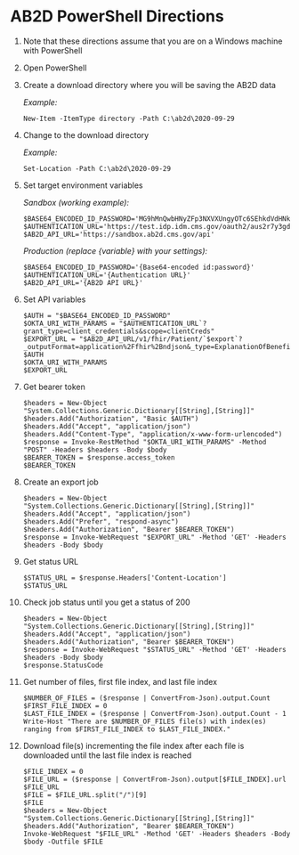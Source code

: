 # AB2D PowerShell Directions

1. Note that these directions assume that you are on a Windows machine with PowerShell

1. Open PowerShell

1. Create a download directory where you will be saving the AB2D data

   *Example:*

   ```ShellSession
   New-Item -ItemType directory -Path C:\ab2d\2020-09-29
   ```

1. Change to the download directory

   *Example:*
   
   ```ShellSession
   Set-Location -Path C:\ab2d\2020-09-29
   ```

1. Set target environment variables

   *Sandbox (working example):*

   ```ShellSession
   $BASE64_ENCODED_ID_PASSWORD='MG9hMnQwbHNyZFp3NXVXUngyOTc6SEhkdVdHNkxvZ0l2RElRdVdncDNabG85T1lNVmFsVHRINU9CY3VIdw='
   $AUTHENTICATION_URL='https://test.idp.idm.cms.gov/oauth2/aus2r7y3gdaFMKBol297/v1/token'
   $AB2D_API_URL='https://sandbox.ab2d.cms.gov/api'
   ```

   *Production (replace {variable} with your settings):*

   ```ShellSession
   $BASE64_ENCODED_ID_PASSWORD='{Base64-encoded id:password}'
   $AUTHENTICATION_URL='{Authentication URL}'
   $AB2D_API_URL='{AB2D API URL}'
   ```

1. Set API variables

   ```ShellSession
   $AUTH = "$BASE64_ENCODED_ID_PASSWORD"
   $OKTA_URI_WITH_PARAMS = "$AUTHENTICATION_URL`?grant_type=client_credentials&scope=clientCreds"
   $EXPORT_URL = "$AB2D_API_URL/v1/fhir/Patient/`$export`?_outputFormat=application%2Ffhir%2Bndjson&_type=ExplanationOfBenefit"
   $AUTH
   $OKTA_URI_WITH_PARAMS
   $EXPORT_URL
   ```

1. Get bearer token

   ```ShellSession
   $headers = New-Object "System.Collections.Generic.Dictionary[[String],[String]]"
   $headers.Add("Authorization", "Basic $AUTH")
   $headers.Add("Accept", "application/json")
   $headers.Add("Content-Type", "application/x-www-form-urlencoded")
   $response = Invoke-RestMethod "$OKTA_URI_WITH_PARAMS" -Method "POST" -Headers $headers -Body $body
   $BEARER_TOKEN = $response.access_token
   $BEARER_TOKEN
   ```

1. Create an export job

   ```ShellSession
   $headers = New-Object "System.Collections.Generic.Dictionary[[String],[String]]"
   $headers.Add("Accept", "application/json")
   $headers.Add("Prefer", "respond-async")
   $headers.Add("Authorization", "Bearer $BEARER_TOKEN")
   $response = Invoke-WebRequest "$EXPORT_URL" -Method 'GET' -Headers $headers -Body $body
   ```

1. Get status URL

   ```ShellSession
   $STATUS_URL = $response.Headers['Content-Location']
   $STATUS_URL
   ```

1. Check job status until you get a status of 200

   ```ShellSession
   $headers = New-Object "System.Collections.Generic.Dictionary[[String],[String]]"
   $headers.Add("Accept", "application/json")
   $headers.Add("Authorization", "Bearer $BEARER_TOKEN")
   $response = Invoke-WebRequest "$STATUS_URL" -Method 'GET' -Headers $headers -Body $body
   $response.StatusCode
   ```
   
1. Get number of files, first file index, and last file index

   ```ShellSession
   $NUMBER_OF_FILES = ($response | ConvertFrom-Json).output.Count
   $FIRST_FILE_INDEX = 0
   $LAST_FILE_INDEX = ($response | ConvertFrom-Json).output.Count - 1
   Write-Host "There are $NUMBER_OF_FILES file(s) with index(es) ranging from $FIRST_FILE_INDEX to $LAST_FILE_INDEX."
   ```
   
1. Download file(s) incrementing the file index after each file is downloaded until the last file index is reached

   ```ShellSession
   $FILE_INDEX = 0
   $FILE_URL = ($response | ConvertFrom-Json).output[$FILE_INDEX].url
   $FILE_URL
   $FILE = $FILE_URL.split("/")[9]
   $FILE
   $headers = New-Object "System.Collections.Generic.Dictionary[[String],[String]]"
   $headers.Add("Authorization", "Bearer $BEARER_TOKEN")
   Invoke-WebRequest "$FILE_URL" -Method 'GET' -Headers $headers -Body $body -Outfile $FILE
   ```
